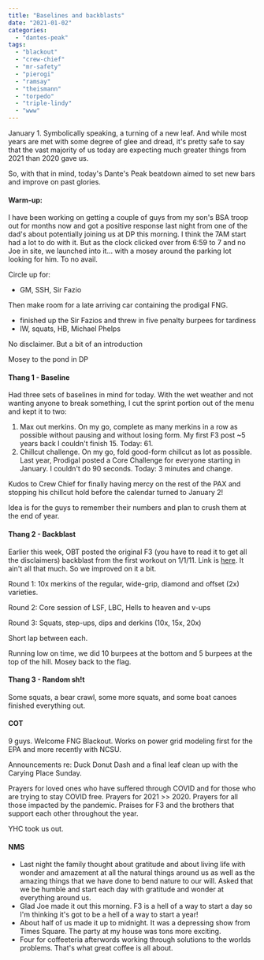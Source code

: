 ```yaml
---
title: "Baselines and backblasts"
date: "2021-01-02"
categories: 
  - "dantes-peak"
tags: 
  - "blackout"
  - "crew-chief"
  - "mr-safety"
  - "pierogi"
  - "ramsay"
  - "theismann"
  - "torpedo"
  - "triple-lindy"
  - "www"
---
```


January 1. Symbolically speaking, a turning of a new leaf. And while most years are met with some degree of glee and dread, it's pretty safe to say that the vast majority of us today are expecting much greater things from 2021 than 2020 gave us.

So, with that in mind, today's Dante's Peak beatdown aimed to set new bars and improve on past glories.

#### Warm-up:

I have been working on getting a couple of guys from my son's BSA troop out for months now and got a positive response last night from one of the dad's about potentially joining us at DP this morning. I think the 7AM start had a lot to do with it. But as the clock clicked over from 6:59 to 7 and no Joe in site, we launched into it... with a mosey around the parking lot looking for him. To no avail.

Circle up for:

- GM, SSH, Sir Fazio

Then make room for a late arriving car containing the prodigal FNG.

- finished up the Sir Fazios and threw in five penalty burpees for tardiness
- IW, squats, HB, Michael Phelps

No disclaimer. But a bit of an introduction

Mosey to the pond in DP

#### Thang 1 - Baseline

Had three sets of baselines in mind for today. With the wet weather and not wanting anyone to break something, I cut the sprint portion out of the menu and kept it to two:

1. Max out merkins. On my go, complete as many merkins in a row as possible without pausing and without losing form. My first F3 post ~5 years back I couldn't finish 15. Today: 61.
2. Chillcut challenge. On my go, fold good-form chillcut as lot as possible. Last year, Prodigal posted a Core Challenge for everyone starting in January. I couldn't do 90 seconds. Today: 3 minutes and change.

Kudos to Crew Chief for finally having mercy on the rest of the PAX and stopping his chillcut hold before the calendar turned to January 2!

Idea is for the guys to remember their numbers and plan to crush them at the end of year.

#### Thang 2 - Backblast

Earlier this week, OBT posted the original F3 (you have to read it to get all the disclaimers) backblast from the first workout on 1/1/11. Link is [here](https://f3nation.com/backblast1/). It ain't all that much. So we improved on it a bit.

Round 1: 10x merkins of the regular, wide-grip, diamond and offset (2x) varieties.

Round 2: Core session of LSF, LBC, Hells to heaven and v-ups

Round 3: Squats, step-ups, dips and derkins (10x, 15x, 20x)

Short lap between each.

Running low on time, we did 10 burpees at the bottom and 5 burpees at the top of the hill. Mosey back to the flag.

#### Thang 3 - Random sh!t

Some squats, a bear crawl, some more squats, and some boat canoes finished everything out.

#### COT

9 guys. Welcome FNG Blackout. Works on power grid modeling first for the EPA and more recently with NCSU.

Announcements re: Duck Donut Dash and a final leaf clean up with the Carying Place Sunday.

Prayers for loved ones who have suffered through COVID and for those who are trying to stay COVID free. Prayers for 2021 >> 2020. Prayers for all those impacted by the pandemic. Praises for F3 and the brothers that support each other throughout the year.

YHC took us out.

#### NMS

- Last night the family thought about gratitude and about living life with wonder and amazement at all the natural things around us as well as the amazing things that we have done to bend nature to our will. Asked that we be humble and start each day with gratitude and wonder at everything around us.
- Glad Joe made it out this morning. F3 is a hell of a way to start a day so I'm thinking it's got to be a hell of a way to start a year!
- About half of us made it up to midnight. It was a depressing show from Times Square. The party at my house was tons more exciting.
- Four for coffeeteria afterwords working through solutions to the worlds problems. That's what great coffee is all about.
